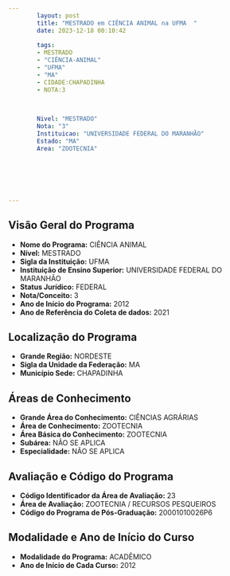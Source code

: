 ```yaml
---
        layout: post
        title: "MESTRADO em CIÊNCIA ANIMAL na UFMA  "
        date: 2023-12-18 00:10:42
     
        tags:
        - MESTRADO
        - "CIÊNCIA-ANIMAL"
        - "UFMA"
        - "MA"
        - CIDADE:CHAPADINHA
        - NOTA:3
        
       

        Nivel: "MESTRADO"
        Nota: "3"
        Instituicao: "UNIVERSIDADE FEDERAL DO MARANHÃO"
        Estado: "MA"
        Area: "ZOOTECNIA"
        
        
        
        
        
        
---
```

## Visão Geral do Programa
- **Nome do Programa:** CIÊNCIA ANIMAL
- **Nível:** MESTRADO
- **Sigla da Instituição:** UFMA
- **Instituição de Ensino Superior:** UNIVERSIDADE FEDERAL DO MARANHÃO
- **Status Jurídico:** FEDERAL
- **Nota/Conceito:** 3
- **Ano de Início do Programa:** 2012
- **Ano de Referência do Coleta de dados:** 2021

## Localização do Programa
- **Grande Região:** NORDESTE
- **Sigla da Unidade da Federação:** MA
- **Município Sede:** CHAPADINHA

## Áreas de Conhecimento
- **Grande Área do Conhecimento:** CIÊNCIAS AGRÁRIAS
- **Área de Conhecimento:** ZOOTECNIA
- **Área Básica do Conhecimento:** ZOOTECNIA
- **Subárea:** NÃO SE APLICA
- **Especialidade:** NÃO SE APLICA

## Avaliação e Código do Programa
- **Código Identificador da Área de Avaliação:** 23
- **Área de Avaliação:** ZOOTECNIA / RECURSOS PESQUEIROS
- **Código do Programa de Pós-Graduação:** 20001010026P6


## Modalidade e Ano de Início do Curso
- **Modalidade do Programa:** ACADÊMICO
- **Ano de Início de Cada Curso:** 2012
